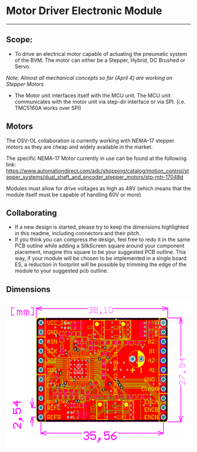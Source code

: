 # Motor Driver Electronic Module
---
## Scope:
- To drive an electrical motor capable of actuating the pneumatic system of the BVM. The motor can either be a Stepper, Hybrid, DC Brushed or Servo.

*Note: Almost all mechanical concepts so far (April 4) are working on Stepper Motors*

- The Motor unit interfaces itself with the MCU unit. The MCU unit communicates with the motor unit via step-dir interface or via SPI. (i.e. TMC5160A works over SPI)

## Motors
The OSV-OL collaboration is currently working with NEMA-17 stepper motors as they are cheap and widely available in the market.

The specific NEMA-17 Motor currently in use can be found at the following link:
https://www.automationdirect.com/adc/shopping/catalog/motion_control/stepper_systems/dual_shaft_and_encoder_stepper_motors/stp-mtr-17048d

Modules must allow for drive voltages as high as 48V (which means that the module itself must be capable of handling 60V or more)

## Collaborating
- If a new design is started, please try to keep the dimensions highlighted in this readme, including connectors and their pitch.
- If you think you can compress the design, feel free to redo it in the same PCB outline while adding a SilkScreen square around your component placement, imagine this square to be your suggested PCB outline. This way, if your module will be chosen to be implemented in a single board ES, a reduction in footprint will be possible by trimming the edge of the module to your suggested pcb outline.


## Dimensions
<img src='control-electronics/Support-files/README_images/StepperMotEMdimension.PNG' height="400"></img>


